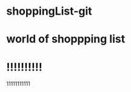 # shoppingList-git
# world of shoppping list
!!!!!!!!!!
===============================

11111111111

